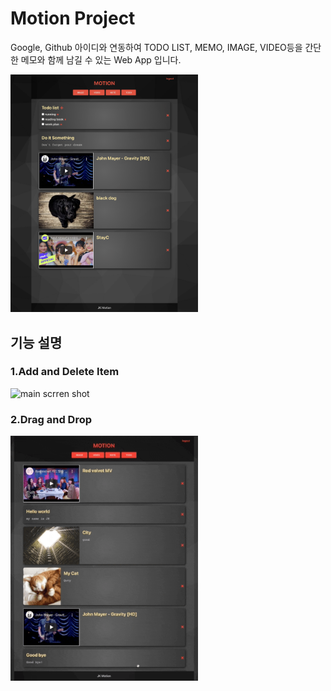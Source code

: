 # Motion Project

Google, Github 아이디와 연동하여 TODO LIST, MEMO, IMAGE, VIDEO등을 간단한 메모와 함께 남길 수 있는 Web App 입니다.

<img width="300" alt="main scrren shot" src="./resource/main.png">

## 기능 설명

### 1.Add and Delete Item

<img width="300" alt="main scrren shot" src="./resource/using_information.gif">

### 2.Drag and Drop

<img width="300" alt="main scrren shot" src="./resource/DragandDrop.gif">

